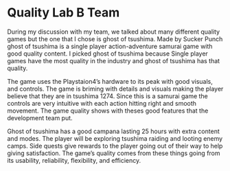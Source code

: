 # Quality Lab B Team

During my discussion with my team, we talked about many different quality games but the one that I chose is ghost of tsushima. Made by Sucker Punch ghost of tsushima is a single player action-adventure samurai game with good quality content.  I picked ghost of tsushima because Single player games have the most quality in the industry and ghost of tsushima has that quality. 

  The game uses the Playstaion4’s hardware to its peak with good visuals, and controls. The game is briming with details and visuals making the player believe that they are in tsushima 1274. Since this is a samurai game the controls are very intuitive with each action hitting right and smooth movement. The game quality shows with theses good features that the development team put. 

  Ghost of tsushima has a good campana lasting 25 hours with extra content and modes. The player will be exploring tsushima raiding and looting enemy camps. Side quests give rewards to the player going out of their way to help giving satisfaction. The game’s quality comes from these things going from its usability, reliability, flexibility, and efficiency.    
